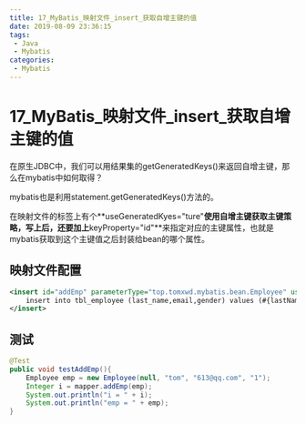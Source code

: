 ```yaml
---
title: 17_MyBatis_映射文件_insert_获取自增主键的值
date: 2019-08-09 23:36:15
tags: 
 - Java
 - Mybatis
categories:
 - Mybatis
---
```


# 17_MyBatis\_映射文件\_insert_获取自增主键的值

在原生JDBC中，我们可以用结果集的getGeneratedKeys()来返回自增主键，那么在mybatis中如何取得？

mybatis也是利用statement.getGeneratedKeys()方法的。

在映射文件的标签上有个**useGeneratedKyes="ture"**使用自增主键获取主键策略，写上后，还要加上**keyProperty="id"**来指定对应的主键属性，也就是mybatis获取到这个主键值之后封装给bean的哪个属性。



## 映射文件配置

```xml
<insert id="addEmp" parameterType="top.tomxwd.mybatis.bean.Employee" useGeneratedKeys="true" keyProperty="id">
    insert into tbl_employee (last_name,email,gender) values (#{lastName},#{email},#{gender})
</insert>
```



## 测试

```java
@Test
public void testAddEmp(){
    Employee emp = new Employee(null, "tom", "613@qq.com", "1");
    Integer i = mapper.addEmp(emp);
    System.out.println("i = " + i);
    System.out.println("emp = " + emp);
}
```

